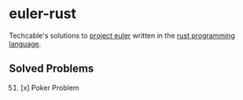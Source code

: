euler-rust
==========
Techcable's solutions to [project euler](https://projecteuler.net/) written in the [rust programming language](https://www.rust-lang.org/).

## Solved Problems
51. [x] Poker Problem
